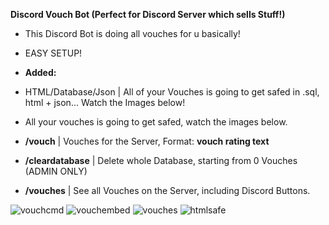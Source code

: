 **Discord Vouch Bot (Perfect for Discord Server which sells Stuff!)**


- This Discord Bot is doing all vouches for u basically!
- EASY SETUP!



- **Added:**
- HTML/Database/Json | All of your Vouches is going to get safed in .sql, html + json... Watch the Images below!
- All your vouches is going to get safed, watch the images below.


- **/vouch** | Vouches for the Server, Format: __vouch rating text__
- **/cleardatabase** | Delete whole Database, starting from 0 Vouches (ADMIN ONLY)
- **/vouches** | See all Vouches on the Server, including Discord Buttons.


![vouchcmd](https://github.com/user-attachments/assets/6e4677b0-9d9b-4395-8551-5e51279dc4c1)
![vouchembed](https://github.com/user-attachments/assets/5c52b347-3ebd-4a86-bf37-f3d878258947)
![vouches](https://github.com/user-attachments/assets/ed12be61-54f2-4268-b426-a6a72556533d)
![htmlsafe](https://github.com/user-attachments/assets/fff27dc2-0741-4611-bf1d-259b8e2c44d0)



  
